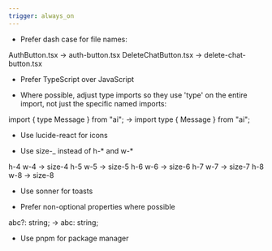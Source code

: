 ```yaml
---
trigger: always_on
---
```


- Prefer dash case for file names:

AuthButton.tsx -> auth-button.tsx
DeleteChatButton.tsx -> delete-chat-button.tsx

- Prefer TypeScript over JavaScript

- Where possible, adjust type imports so they use 'type' on the entire import, not just the specific named imports:

import { type Message } from "ai"; -> import type { Message } from "ai";

- Use lucide-react for icons

- Use size-\_ instead of h-\* and w-\*

h-4 w-4 -> size-4
h-5 w-5 -> size-5
h-6 w-6 -> size-6
h-7 w-7 -> size-7
h-8 w-8 -> size-8

- Use sonner for toasts

- Prefer non-optional properties where possible

abc?: string; -> abc: string;

- Use pnpm for package manager